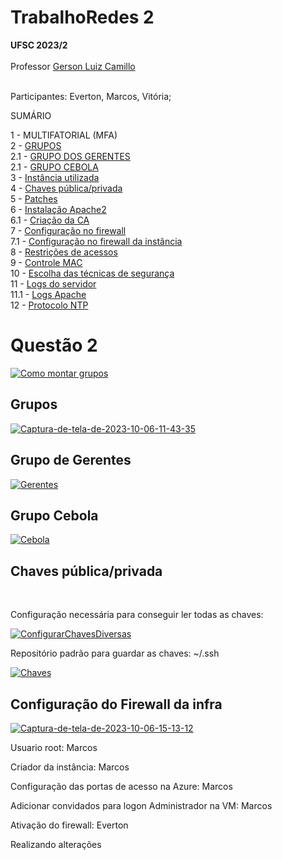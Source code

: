 # TrabalhoRedes 2
<b>UFSC 2023/2</b><br><br>
Professor <a href="https://github.com/glcamillo">Gerson Luiz Camillo</a><br><br>

Participantes: Everton, Marcos, Vitória;

SUMÁRIO

1 - MULTIFATORIAL (MFA)<br>
2 - <a href="#grupos">GRUPOS</a><br>
2.1 - <a href="#grupo-de-gerentes" >GRUPO DOS GERENTES</a><br>
2.1 - <a href="#grupo-cebola" >GRUPO CEBOLA </a><br>
3 - <a href="#instancia">Instância utilizada</a><br>
4 - <a href="#-chaves-públicaprivada">Chaves pública/privada</a><br>
5 - <a href="#patches">Patches</a><br>
6 - <a href="#apache2">Instalação Apache2</a><br>
6.1 - <a href="#ca">Criação da CA</a><br>
7 - <a href="#firewall">Configuração no firewall</a><br>
7.1 - <a href="#firewallInst">Configuração no firewall da instância</a><br>
8 - <a href="#restricoes">Restrições de acessos</a><br>
9 - <a href="#mac">Controle MAC</a><br>
10 - <a href="#tecnicas">Escolha das técnicas de segurança</a><br>
11 - <a href="#logs">Logs do servidor</a><br>
11.1 - <a href="#logsapache">Logs Apache</a><br>
12 - <a href="#NTP">Protocolo NTP</a><br>

<h1>Questão 2</h1>

<a  href="https://ibb.co/FDbrgbw"><img src="https://i.ibb.co/CH5ch57/Captura-de-tela-de-2023-10-06-11-38-18.png" alt="Como montar grupos" border="0" /></a>


<h2 id="grupos" >Grupos </h2>

<a href="https://ibb.co/SXfw41j"><img src="https://i.ibb.co/5WKhgz0/Captura-de-tela-de-2023-10-06-11-43-35.png" alt="Captura-de-tela-de-2023-10-06-11-43-35" border="0"></a>


<h2 id="grupo-de-gerentes">Grupo de Gerentes</h2>

<a href="https://ibb.co/R4VQx7R"><img src="https://i.ibb.co/CsTVkWR/Captura-de-tela-de-2023-10-06-11-45-18.png" alt="Gerentes" border="0"></a>



<h2 id= "#grupo-cebola">Grupo Cebola</h2>

<a href="https://ibb.co/BjcRQms"><img src="https://i.ibb.co/NptzJXY/Captura-de-tela-de-2023-10-06-11-47-12.png" alt="Cebola" border="0"></a>

<h2 id="chave-publicaprivada"> Chaves pública/privada</h2><br>
<p>Configuração necessária para conseguir ler todas as chaves:</p>
<a href="https://ibb.co/3kpr6K8"><img src="https://i.ibb.co/wYS0Gtb/Captura-de-tela-de-2023-10-06-16-25-54.png" alt="ConfigurarChavesDiversas" border="0"></a><br>

<p>Repositório padrão para guardar as chaves: ~/.ssh </p>
<a href="https://ibb.co/jw8V1vW"><img src="https://i.ibb.co/Ks5N3jL/Captura-de-tela-de-2023-10-06-16-22-42.png" alt="Chaves" border="0"></a><br>


<h2 id= "#firewallInst"> Configuração do Firewall da infra</h2>

<a href="https://ibb.co/2cRy8tR"><img src="https://i.ibb.co/xzwDmjw/Captura-de-tela-de-2023-10-06-15-13-12.png" alt="Captura-de-tela-de-2023-10-06-15-13-12" border="0"></a>

Usuario root: Marcos

Criador da instância: Marcos

Configuração das portas de acesso na Azure: Marcos

Adicionar convidados para logon Administrador na VM: Marcos

Ativação do firewall: Everton

Realizando alterações 
